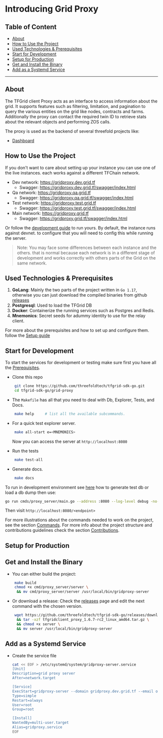 <h1> Introducing Grid Proxy </h1>
 
<h2> Table of Content</h2>

- [About](#about)
- [How to Use the Project](#how-to-use-the-project)
- [Used Technologies \& Prerequisites](#used-technologies--prerequisites)
- [Start for Development](#start-for-development)
- [Setup for Production](#setup-for-production)
- [Get and Install the Binary](#get-and-install-the-binary)
- [Add as a Systemd Service](#add-as-a-systemd-service)

***

<!-- About -->

## About

The TFGrid client Proxy acts as an interface to access information about the grid. It supports features such as filtering, limitation, and pagination to query the various entities on the grid like nodes, contracts and farms. Additionally the proxy can contact the required twin ID to retrieve stats about the relevant objects and performing ZOS calls.

The proxy is used as the backend of several threefold projects like:

- [Dashboard](../../dashboard/dashboard.md)

<!-- Usage -->

## How to Use the Project

If you don't want to care about setting up your instance you can use one of the live instances. each works against a different TFChain network.

- Dev network: <https://gridproxy.dev.grid.tf>
  - Swagger: <https://gridproxy.dev.grid.tf/swagger/index.html>
- Qa network: <https://gridproxy.qa.grid.tf>
  - Swagger: <https://gridproxy.qa.grid.tf/swagger/index.html>
- Test network: <https://gridproxy.test.grid.tf>
  - Swagger: <https://gridproxy.test.grid.tf/swagger/index.html>
- Main network: <https://gridproxy.grid.tf>
  - Swagger: <https://gridproxy.grid.tf/swagger/index.html>

Or follow the [development guide](#start-for-development) to run yours.
By default, the instance runs against devnet. to configure that you will need to config this while running the server.

> Note: You may face some differences between each instance and the others. that is normal because each network is in a different stage of development and works correctly with others parts of the Grid on the same network.

<!-- Prerequisites -->
## Used Technologies & Prerequisites

1. **GoLang**: Mainly the two parts of the project written in `Go 1.17`, otherwise you can just download the compiled binaries from github [releases](https://github.com/threefoldtech/tfgrid-sdk-go/releases)
2. **Postgresql**: Used to load the TFGrid DB
3. **Docker**: Containerize the running services such as Postgres and Redis.
4. **Mnemonics**: Secret seeds for adummy identity to use for the relay client.

For more about the prerequisites and how to set up and configure them. follow the [Setup guide](./setup.md)

<!-- Development -->

## Start for Development

To start the services for development or testing make sure first you have all the [Prerequisites](#used-technologies--prerequisites).

- Clone this repo
  
  ```bash
   git clone https://github.com/threefoldtech/tfgrid-sdk-go.git
   cd tfgrid-sdk-go/grid-proxy
  ```

- The `Makefile` has all that you need to deal with Db, Explorer, Tests, and Docs.

  ```bash
   make help     # list all the available subcommands.
  ```

- For a quick test explorer server.
  
  ```bash
   make all-start e=<MNEMONICS>
  ```

  Now you can access the server at `http://localhost:8080`
- Run the tests
  
  ```bash
   make test-all
  ```

- Generate docs.

  ```bash
   make docs
  ```

To run in development environment see [here](./db_testing.md) how to generate test db or load a db dump then use:

```sh
go run cmds/proxy_server/main.go --address :8080 --log-level debug -no-cert --postgres-host 127.0.0.1 --postgres-db tfgrid-graphql --postgres-password postgres --postgres-user postgres --mnemonics <insert user mnemonics>
```

Then visit `http://localhost:8080/<endpoint>`

For more illustrations about the commands needed to work on the project, see the section [Commands](./commands.md). For more info about the project structure and contributions guidelines check the section [Contributions](./contributions.md).

<!-- Production-->

## Setup for Production

## Get and Install the Binary

- You can either build the project:

  ```bash
   make build
   chmod +x cmd/proxy_server/server \
    && mv cmd/proxy_server/server /usr/local/bin/gridproxy-server
  ```

- Or download a release:
  Check the [releases](https://github.com/threefoldtech/tfgrid-sdk-go/releases) page and edit the next command with the chosen version.

  ```bash
   wget https://github.com/threefoldtech/tfgrid-sdk-go/releases/download/v1.6.7-rc2/tfgridclient_proxy_1.6.7-rc2_linux_amd64.tar.gz \
    && tar -xzf tfgridclient_proxy_1.6.7-rc2_linux_amd64.tar.gz \
    && chmod +x server \
    && mv server /usr/local/bin/gridproxy-server
  ```

## Add as a Systemd Service

- Create the service file

  ```bash
  cat << EOF > /etc/systemd/system/gridproxy-server.service
  [Unit]
  Description=grid proxy server
  After=network.target

  [Service]
  ExecStart=gridproxy-server --domain gridproxy.dev.grid.tf --email omar.elawady.alternative@gmail.com -ca https://acme-v02.api.letsencrypt.org/directory --substrate wss://tfchain.dev.grid.tf/ws --postgres-host 127.0.0.1 --postgres-db db --postgres-password password --postgres-user postgres --mnemonics <insert user mnemonics>
  Type=simple
  Restart=always
  User=root
  Group=root

  [Install]
  WantedBy=multi-user.target
  Alias=gridproxy.service
  EOF
  ```

